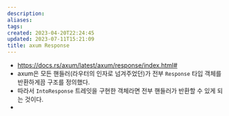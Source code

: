 ```yaml
---
description:
aliases: 
tags: 
created: 2023-04-20T22:24:45
updated: 2023-07-11T15:21:09
title: axum Response
---
```

- https://docs.rs/axum/latest/axum/response/index.html#
- axum은 모든 핸들러(라우터의 인자로 넘겨주었던)가 전부 `Response` 타입 객체를 반환하게끔 구조를 정의했다. 
- 따라서 `IntoResponse` 트레잇을 구현한 객체라면 전부 핸들러가 반환할 수 있게 되는 것이다.
- 
